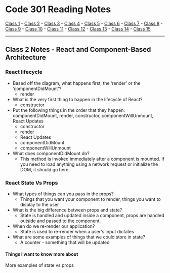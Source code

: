 # Code 301 Reading Notes

[Class 1](https://mel-johnston.github.io/reading-notes/301/class1) -
[Class 2](https://mel-johnston.github.io/reading-notes/301/class2) -
[Class 3](https://mel-johnston.github.io/reading-notes/301/class3) -
[Class 4](https://mel-johnston.github.io/reading-notes/301/class4) -
[Class 5](https://mel-johnston.github.io/reading-notes/301/class5) -
[Class 6](https://mel-johnston.github.io/reading-notes/301/class6) -
[Class 7](https://mel-johnston.github.io/reading-notes/301/class7) -
[Class 8](https://mel-johnston.github.io/reading-notes/301/class8) -
[Class 9](https://mel-johnston.github.io/reading-notes/301/class9) -
[Class 10](https://mel-johnston.github.io/reading-notes/301/class10) -
[Class 11](https://mel-johnston.github.io/reading-notes/301/class11) -
[Class 12](https://mel-johnston.github.io/reading-notes/301/class12) -
[Class 13](https://mel-johnston.github.io/reading-notes/301/class13) -
[Class 14](https://mel-johnston.github.io/reading-notes/301/class14) -
[Class 15](https://mel-johnston.github.io/reading-notes/301/class15)

---

## Class 2 Notes - React and Component-Based Architecture

### React lifecycle

- Based off the diagram, what happens first, the ‘render’ or the ‘componentDidMount’?
  - render
- What is the very first thing to happen in the lifecycle of React?
  - constructor
- Put the following things in the order that they happen: componentDidMount, render, constructor, componentWillUnmount, React Updates
  - constructor
  - render
  - React Updates
  - componentDidMount
  - componentWillUnmount
- What does componentDidMount do?
  - This method is invoked immediately after a component is mounted. If you need to load anything using a network request or initialize the DOM, it should go here.

### React State Vs Props

- What types of things can you pass in the props?
  - Things that you want your component to render, things you want to display to the user
- What is the big difference between props and state?
  - State is handled and updated inside a component, props are handled outside and passed to the component.
- When do we re-render our application?
  - State is used to re-render when a user's input dictates
- What are some examples of things that we could store in state?
  - A counter - something that will be updated

#### Things I want to know more about

More examples of state vs props